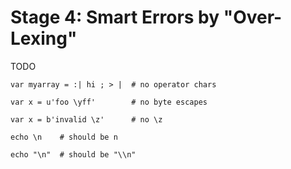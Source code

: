 Stage 4: Smart Errors by "Over-Lexing"
====

TODO

```   
var myarray = :| hi ; > |  # no operator chars

var x = u'foo \yff'        # no byte escapes

var x = b'invalid \z'      # no \z

echo \n    # should be n

echo "\n"  # should be "\\n"
```   
